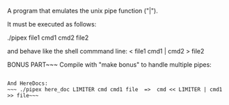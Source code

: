 A program that emulates the unix pipe function ("|").

It must be executed as follows:

  ./pipex file1 cmd1 cmd2 file2
  
and behave like the shell commmand line:
   < file1 cmd1 | cmd2 > file2

   
BONUS PART~~~
Compile with "make bonus" to handle multiple pipes:
  ~~~ ./pipex file1 cmd1 cmd2 cmd3 ... cmdn file2~~~
   
And HereDocs:
 ~~~ ./pipex here_doc LIMITER cmd cmd1 file  =>  cmd << LIMITER | cmd1 >> file~~~
